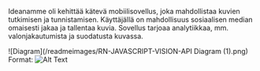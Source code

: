 Ideanamme oli kehittää kätevä mobiilisovellus, joka mahdollistaa kuvien tutkimisen ja tunnistamisen. 
Käyttäjällä on mahdollisuus sosiaalisen median omaisesti jakaa ja tallentaa kuvia. 
Sovellus tarjoaa analytiikkaa, mm. valonjakautumista ja suodatusta kuvassa.


![Diagram](/readmeimages/RN-JAVASCRIPT-VISION-API Diagram (1).png)
Format: ![Alt Text](url)
